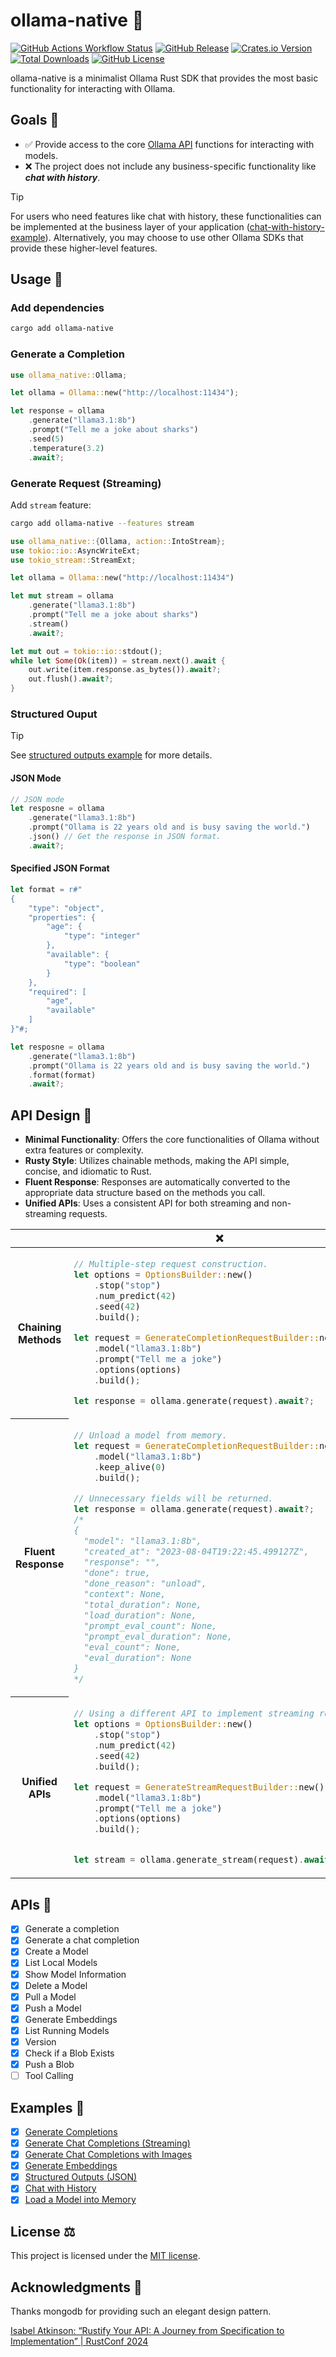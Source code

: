 # ollama-native 🐑
[![GitHub Actions Workflow Status](https://img.shields.io/github/actions/workflow/status/ZBcheng/ollama-native/rust.yml)][workflow]
[![GitHub Release](https://img.shields.io/github/v/release/ZBcheng/ollama-native)][release]
[![Crates.io Version](https://img.shields.io/crates/v/ollama-native?color=%23D400FF)][crates-io]
[![Total Downloads](https://img.shields.io/crates/d/ollama-native?label=downloads&color=FF7E00)][crates-io]
[![GitHub License](https://img.shields.io/github/license/ZBCheng/ollama-native)][license]

ollama-native is a minimalist Ollama Rust SDK that provides the most basic functionality for interacting with Ollama.

## Goals 🎯
- ✅ Provide access to the core [Ollama API][ollama-api-doc] functions for interacting with models.
- ❌ The project does not include any business-specific functionality like _**chat with history**_.

> [!TIP]
> For users who need features like chat with history, these functionalities can be implemented at the business layer of your application ([chat-with-history-example][chat-with-history]). Alternatively, you may choose to use other Ollama SDKs that provide these higher-level features.

## Usage 🔦
### Add dependencies
```sh
cargo add ollama-native
```

### Generate a Completion
```rust
use ollama_native::Ollama;

let ollama = Ollama::new("http://localhost:11434");

let response = ollama
    .generate("llama3.1:8b")
    .prompt("Tell me a joke about sharks")
    .seed(5)
    .temperature(3.2)
    .await?;
```

### Generate Request (Streaming)
Add `stream` feature:
```sh
cargo add ollama-native --features stream
```
```rust
use ollama_native::{Ollama, action::IntoStream};
use tokio::io::AsyncWriteExt;
use tokio_stream::StreamExt;

let ollama = Ollama::new("http://localhost:11434")

let mut stream = ollama
    .generate("llama3.1:8b")
    .prompt("Tell me a joke about sharks")
    .stream()
    .await?;

let mut out = tokio::io::stdout();
while let Some(Ok(item)) = stream.next().await {
    out.write(item.response.as_bytes()).await?;
    out.flush().await?;
}
```

### Structured Ouput
> [!TIP]
> See [structured outputs example][structured-outputs] for more details.
#### JSON Mode
```rust
// JSON mode
let resposne = ollama
    .generate("llama3.1:8b")
    .prompt("Ollama is 22 years old and is busy saving the world.")
    .json() // Get the response in JSON format.
    .await?;
```

#### Specified JSON Format
```rust
let format = r#"
{
    "type": "object",
    "properties": {
        "age": {
            "type": "integer"
        },
        "available": {
            "type": "boolean"
        }
    },
    "required": [
        "age",
        "available"
    ]
}"#;

let resposne = ollama
    .generate("llama3.1:8b")
    .prompt("Ollama is 22 years old and is busy saving the world.")
    .format(format)
    .await?;
```

## API Design 🧬
- **Minimal Functionality**: Offers the core functionalities of Ollama without extra features or complexity.
- **Rusty Style**: Utilizes chainable methods, making the API simple, concise, and idiomatic to Rust.
- **Fluent Response**: Responses are automatically converted to the appropriate data structure based on the methods you call.
- **Unified APIs**: Uses a consistent API for both streaming and non-streaming requests.

<table>
    <thead><tr>
        <th ></th>
        <th style="text-align: center;">❌</th>
        <th style="text-align: center;">✅</th>
    </tr></thead>
<tbody>
<tr>
<th>Chaining Methods</th>
</td><td>

```rust
// Multiple-step request construction.
let options = OptionsBuilder::new()
    .stop("stop")
    .num_predict(42)
    .seed(42)
    .build();

let request = GenerateCompletionRequestBuilder::new()
    .model("llama3.1:8b")
    .prompt("Tell me a joke")
    .options(options)
    .build();

let response = ollama.generate(request).await?;
```

</td><td>

```rust
// Using method chaining to build requests.
let response = ollama
    .generate("llama3.1:8b")
    .prompt("Tell me a joke")
    .stop("stop")
    .num_predict(42)
    .seed(42)
    .await?;
```

</td></tr>
<tr>
<th>Fluent Response</th>
</td><td>

```rust
// Unload a model from memory.
let request = GenerateCompletionRequestBuilder::new()
    .model("llama3.1:8b")
    .keep_alive(0)
    .build();

// Unnecessary fields will be returned.
let response = ollama.generate(request).await?;
/*
{
  "model": "llama3.1:8b",
  "created_at": "2023-08-04T19:22:45.499127Z",
  "response": "",
  "done": true,
  "done_reason": "unload",
  "context": None,
  "total_duration": None,
  "load_duration": None,
  "prompt_eval_count": None,
  "prompt_eval_duration": None,
  "eval_count": None,
  "eval_duration": None
}
*/
```

</td><td>

```rust
// Return type will be converted automatically if `unload` is called, 
// avoiding unnecessary parameters handling.
let response = ollama.generate("llama3.1:8b").unload().await?;
/*
{
  "model": "llama3.1:8b",
  "created_at": "2023-12-18T19:52:07.071755Z",
  "response": "",
  "done": true,
  "done_reason": "unload"
}
*/
```

</td></tr>
<tr>
<th>Unified APIs</th>
</td><td>

```rust
// Using a different API to implement streaming response.
let options = OptionsBuilder::new()
    .stop("stop")
    .num_predict(42)
    .seed(42)
    .build();

let request = GenerateStreamRequestBuilder::new()
    .model("llama3.1:8b")
    .prompt("Tell me a joke")
    .options(options)
    .build();


let stream = ollama.generate_stream(request).await?;
```

</td><td>

```rust
// Using the same API as non-streaming to implement streaming response.
let stream = ollama
    .generate("llama3.1:8b")
    .prompt("Tell me a joke")
    .stop("stop")
    .num_predict(42)
    .seed(42)
    .stream() // Specify streaming response.
    .await?;
```

</td></tr>
</tbody></table>

## APIs 📝
- [x] Generate a completion
- [x] Generate a chat completion
- [x] Create a Model
- [x] List Local Models
- [x] Show Model Information
- [x] Delete a Model
- [x] Pull a Model
- [x] Push a Model
- [x] Generate Embeddings
- [x] List Running Models
- [x] Version
- [x] Check if a Blob Exists
- [x] Push a Blob
- [ ] Tool Calling

## Examples 📖
- [x] [Generate Completions][generate-completion]
- [x] [Generate Chat Completions (Streaming)][chat-request-stream]
- [x] [Generate Chat Completions with Images][chat-with-images]
- [x] [Generate Embeddings][generate-embeddings]
- [x] [Structured Outputs (JSON)][structured-outputs]
- [x] [Chat with History][chat-with-history]
- [x] [Load a Model into Memory][load-into-memory]

## License ⚖️
This project is licensed under the [MIT license][license].

[examples]: https://github.com/ZBcheng/ollama-native/tree/main/examples
[generate-completion]: https://github.com/ZBcheng/ollama-native/blob/main/examples/generate_completions.rs
[chat-request-stream]: https://github.com/ZBcheng/ollama-native/blob/main/examples/chat_request_stream.rs
[chat-with-images]: https://github.com/ZBcheng/ollama-native/blob/main/examples/chat_with_images.rs
[generate-embeddings]: https://github.com/ZBcheng/ollama-native/blob/main/examples/generate_embeddings.rs
[structured-outputs]: https://github.com/ZBcheng/ollama-native/blob/main/examples/structured_outputs.rs
[chat-with-history]: https://github.com/ZBcheng/ollama-native/blob/main/examples/chat_with_history.rs
[load-into-memory]: https://github.com/ZBcheng/ollama-native/blob/main/examples/load_model_into_memory.rs
[ollama-api-doc]: https://github.com/ollama/ollama/blob/main/docs/api.md
[workflow]: https://github.com/ZBcheng/ollama-native/blob/main/.github/workflows/rust.yml
[release]: https://github.com/ZBcheng/ollama-native/releases
[crates-io]: https://crates.io/crates/ollama-native
[license]: https://github.com/ZBcheng/ollama-native/blob/main/LICENSE

## Acknowledgments 🎉
Thanks mongodb for providing such an elegant design pattern.

[Isabel Atkinson: “Rustify Your API: A Journey from Specification to Implementation” | RustConf 2024](https://www.youtube.com/watch?v=1nXW-mYGTiM)